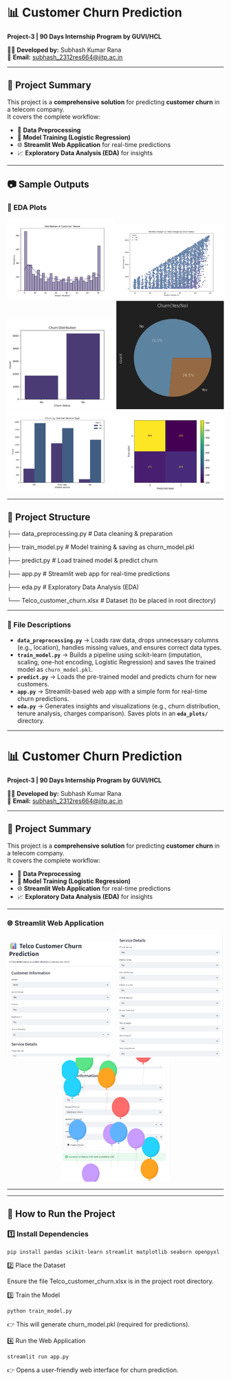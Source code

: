 # 📊 Customer Churn Prediction  
**Project-3 | 90 Days Internship Program by GUVI/HCL**  

👨‍💻 **Developed by:** Subhash Kumar Rana  
📧 **Email:** [subhash_2312res664@iitp.ac.in](mailto:subhash_2312res664@iitp.ac.in)  

---

## 📝 Project Summary  
This project is a **comprehensive solution** for predicting **customer churn** in a telecom company.  
It covers the complete workflow:  
- 📂 **Data Preprocessing**  
- 🧠 **Model Training (Logistic Regression)**  
- 🌐 **Streamlit Web Application** for real-time predictions  
- 📈 **Exploratory Data Analysis (EDA)** for insights  

---

## 📷 Sample Outputs  

### 🔎 EDA Plots

<p align="center">
  <img src="eda_plots/tenure_distribution.png" width="250" alt="Tenure Distribution" />
  <img src="eda_plots/monthly_vs_total_charges.png" width="250" alt="Monthly Charges vs Churn" />
  <img src="eda_plots/churn_distribution.png" width="250" alt="Churn Distribution" />
  <img src="eda_plots/85d2c07c-9fd6-4453-8c39-44e19dc297ad.png" width="250" alt="Churn vie Pie" />
  <img src="eda_plots/churn_by_internet_service.png" width="250" alt="Churn By Internet Service" />
  <img src="eda_plots/deae218e-1a4f-46be-a68b-c6b1f473d8f7.png" width="250" alt="Heat Map" />
</p>

---

## 📁 Project Structure  

├── data_preprocessing.py # Data cleaning & preparation

├── train_model.py # Model training & saving as churn_model.pkl

├── predict.py # Load trained model & predict churn

├── app.py # Streamlit web app for real-time predictions

├── eda.py # Exploratory Data Analysis (EDA)

└── Telco_customer_churn.xlsx # Dataset (to be placed in root directory)

---


### 🔎 File Descriptions
- **`data_preprocessing.py`** → Loads raw data, drops unnecessary columns (e.g., location), handles missing values, and ensures correct data types.  
- **`train_model.py`** → Builds a pipeline using scikit-learn (imputation, scaling, one-hot encoding, Logistic Regression) and saves the trained model as `churn_model.pkl`.  
- **`predict.py`** → Loads the pre-trained model and predicts churn for new customers.  
- **`app.py`** → Streamlit-based web app with a simple form for real-time churn predictions.  
- **`eda.py`** → Generates insights and visualizations (e.g., churn distribution, tenure analysis, charges comparison). Saves plots in an **`eda_plots/`** directory.  

---
# 📊 Customer Churn Prediction  
**Project-3 | 90 Days Internship Program by GUVI/HCL**  

👨‍💻 **Developed by:** Subhash Kumar Rana  
📧 **Email:** [subhash_2312res664@iitp.ac.in](mailto:subhash_2312res664@iitp.ac.in)  

---

## 📝 Project Summary  
This project is a **comprehensive solution** for predicting **customer churn** in a telecom company.  
It covers the complete workflow:  
- 📂 **Data Preprocessing**  
- 🧠 **Model Training (Logistic Regression)**  
- 🌐 **Streamlit Web Application** for real-time predictions  
- 📈 **Exploratory Data Analysis (EDA)** for insights  

---

### 🌐 Streamlit Web Application 

<p align="center">
  <img src="Img/Screenshot 2025-09-10 230309.png" width="250" />
  <img src="Img/Screenshot 2025-09-10 230318.png" width="250" />
  <img src="Img/Screenshot 2025-09-10 230345.png" width="250" />
</p>

---
---

## 🚀 How to Run the Project  

### 1️⃣ Install Dependencies
```
pip install pandas scikit-learn streamlit matplotlib seaborn openpyxl
```

2️⃣ Place the Dataset

Ensure the file Telco_customer_churn.xlsx is in the project root directory.

3️⃣ Train the Model
```
python train_model.py
```

👉 This will generate churn_model.pkl (required for predictions).

4️⃣ Run the Web Application
```
streamlit run app.py
```

👉 Opens a user-friendly web interface for churn prediction.
